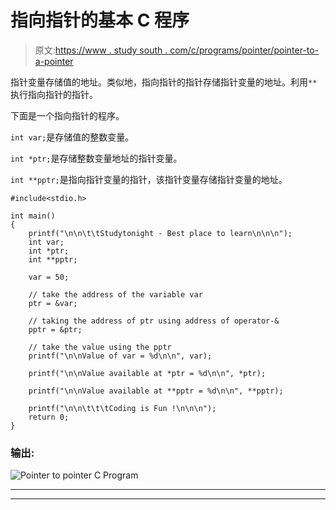 # 指向指针的基本 C 程序

> 原文:[https://www . study south . com/c/programs/pointer/pointer-to-a-pointer](https://www.studytonight.com/c/programs/pointer/pointer-to-a-pointer)

指针变量存储值的地址。类似地，指向指针的指针存储指针变量的地址。利用`**`执行指向指针的指针。

下面是一个指向指针的程序。

`int var;`是存储值的整数变量。

`int *ptr;`是存储整数变量地址的指针变量。

`int **pptr;`是指向指针变量的指针，该指针变量存储指针变量的地址。

```
#include<stdio.h>

int main()
{
    printf("\n\n\t\tStudytonight - Best place to learn\n\n\n");
    int var;
    int *ptr;
    int **pptr;

    var = 50;

    // take the address of the variable var
    ptr = &var;

    // taking the address of ptr using address of operator-&
    pptr = &ptr;

    // take the value using the pptr
    printf("\n\nValue of var = %d\n\n", var);

    printf("\n\nValue available at *ptr = %d\n\n", *ptr);

    printf("\n\nValue available at **pptr = %d\n\n", **pptr);

    printf("\n\n\t\t\tCoding is Fun !\n\n\n");
    return 0;
}
```

### 输出:

![Pointer to pointer C Program](../Images/4e13cf60ceb8224528bb4ce3c6ca005e.png)

* * *

* * *